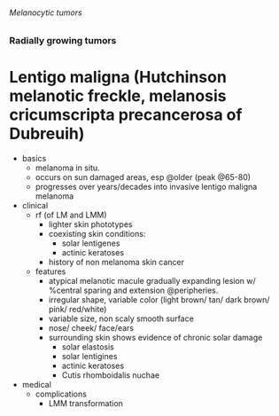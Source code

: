 ###### Melanocytic tumors

### Radially growing tumors

# Lentigo maligna (Hutchinson melanotic freckle, melanosis cricumscripta precancerosa of Dubreuih)
- basics
    + melanoma in situ. 
    + occurs on sun damaged areas, esp @older (peak @65-80)
    + progresses over years/decades into invasive lentigo maligna melanoma
- clinical
    + rf (of LM and LMM)
        * lighter skin phototypes
        * coexisting skin conditions:
            - solar lentigenes
            - actinic keratoses
        * history of non melanoma skin cancer
    + features
        * atypical melanotic macule gradually expanding lesion w/ %central sparing and extension @peripheries.
        * irregular shape, variable color (light brown/ tan/ dark brown/ pink/ red/white)
        * variable size, non scaly smooth surface
        * nose/ cheek/ face/ears
        * surrounding skin shows evidence of chronic solar damage
            - solar elastosis
            - solar lentigines
            - actinic keratoses
            - Cutis rhomboidalis nuchae
- medical
    + complications
        * LMM transformation 